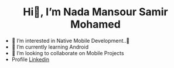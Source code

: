 # <h1 align="center"> Hi👋, I’m Nada Mansour Samir Mohamed</h1>
- 👀 I’m interested in Native Mobile Development..📱
- 🌱 I’m currently learning Android
- 💞️ I’m looking to collaborate on Mobile Projects
- Profile [Linkedin](https://www.linkedin.com/in/nada-mansour-15bb4624b?utm_source=share&utm_campaign=share_via&utm_content=profile&utm_medium=android_app/)

